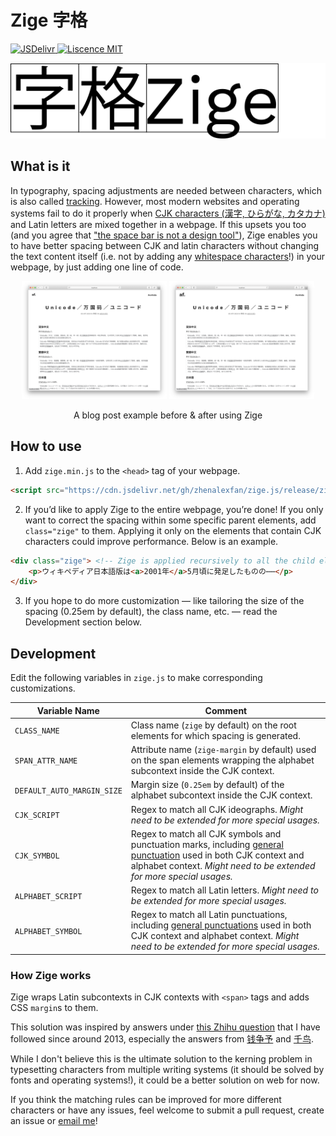 <h1>Zige 字格</h1>

<p>
<a href="https://cdn.jsdelivr.net/gh/zhenalexfan/zige.js/release/zige.min.js">
    <img alt="JSDelivr" src="https://img.shields.io/badge/jsdelivr-yes-blue">
</a>
<a href="LICENSE">
    <img alt="Liscence MIT" src="https://img.shields.io/github/license/zhenalexfan/zige.js">
</a>
</p>

<p width="400px">
<img alt="Animated logo" src="img/zige.gif">
</p>

## What is it

In typography, spacing adjustments are needed between characters, which is also called [tracking](https://en.wikipedia.org/wiki/Letter-spacing). However, most modern websites and operating systems fail to do it properly when [CJK characters (漢字, ひらがな, カタカナ)](https://en.wikipedia.org/wiki/CJK_characters) and Latin letters are mixed together in a webpage. If this upsets you too (and you agree that ["the space bar is not a design tool"](https://web.archive.org/web/20110319053039/https://hungermtn.org/the-space-bar-is-not-a-design-tool/)), Zige enables you to have better spacing between CJK and latin characters without changing the text content itself (i.e. not by adding any [whitespace characters](https://en.wikipedia.org/wiki/Whitespace_character)!) in your webpage, by just adding one line of code.

<div align="center">
<img width="46%" src="img/blog-before.png">
<img width="46%" src="img/blog-after.png">
<br>
<p>A blog post example before & after using Zige</p>
</div>

## How to use

1. Add `zige.min.js` to the `<head>` tag of your webpage.

``` html
<script src="https://cdn.jsdelivr.net/gh/zhenalexfan/zige.js/release/zige.min.js"></script>
```

2. If you’d like to apply Zige to the entire webpage, you’re done! If you only want to correct the spacing within some specific parent elements, add `class="zige"` to them. Applying it only on the elements that contain CJK characters could improve performance. Below is an example.

``` html
<div class="zige"> <!-- Zige is applied recursively to all the child elements in this div -->
    <p>ウィキペディア日本語版は<a>2001年</a>5月頃に発足したものの⋯⋯</p>
</div>
```

3. If you hope to do more customization — like tailoring the size of the spacing (0.25em by default), the class name, etc. — read the Development section below.  

## Development

Edit the following variables in `zige.js` to make corresponding customizations.

|Variable Name   	|Comment   	|
|---	|---	|
|`CLASS_NAME`   	|Class name (`zige` by default) on the root elements for which spacing is generated.    |
|`SPAN_ATTR_NAME`   |Attribute name (`zige-margin` by default) used on the span elements wrapping the alphabet subcontext inside the CJK context. 	|
|`DEFAULT_AUTO_MARGIN_SIZE`  	|Margin size (`0.25em` by default) of the alphabet subcontext inside the CJK context.  	|
|`CJK_SCRIPT`   	|Regex to match all CJK ideographs. *Might need to be extended for more special usages.*   	|
|`CJK_SYMBOL`   	|Regex to match all CJK symbols and punctuation marks, including [general punctuation](https://www.unicode.org/charts/PDF/U2000.pdf) used in both CJK context and alphabet context. *Might need to be extended for more special usages.*   	|
|`ALPHABET_SCRIPT`   	|Regex to match all Latin letters. *Might need to be extended for more special usages.*   	|
|`ALPHABET_SYMBOL`      |Regex to match all Latin punctuations, including [general punctuations](https://www.unicode.org/charts/PDF/U2000.pdf) used in both CJK context and alphabet context. *Might need to be extended for more special usages.*      |

### How Zige works

Zige wraps Latin subcontexts in CJK contexts with `<span>` tags and adds CSS `margin`s to them.

This solution was inspired by answers under [this Zhihu question](https://www.zhihu.com/question/19587406) that I have followed since around 2013, especially the answers from [钱争予](https://www.zhihu.com/question/19587406/answer/12863476) and [千鸟](https://www.zhihu.com/question/19587406/answer/12298384).

While I don't believe this is the ultimate solution to the kerning problem in typesetting characters from multiple writing systems (it should be solved by fonts and operating systems!), it could be a better solution on web for now.

If you think the matching rules can be improved for more different characters or have any issues, feel welcome to submit a pull request, create an issue or [email me](mailto:zhenalexfan@gmail.com)!
